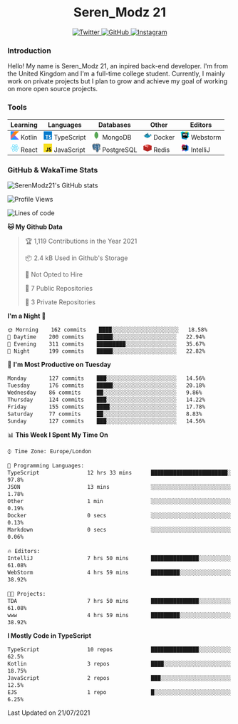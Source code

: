 <div align="center">
  <h1>Seren_Modz 21</h1>
  <a href="https://twitter.com/SerenModz21">
    <img alt="Twitter" src="https://img.shields.io/badge/twitter%20-%231DA1F2.svg?&style=for-the-badge&logo=Twitter&logoColor=white">
  </a>
  <a href="https://github.com/SerenModz21">
    <img alt="GitHub" src="https://img.shields.io/badge/github%20-%23121011.svg?&style=for-the-badge&logo=github&logoColor=white">
  </a>
  <a href="https://www.instagram.com/serenmodz21">
    <img alt="Instagram" src="https://img.shields.io/badge/instagram%20-%23E4405F.svg?&style=for-the-badge&logo=Instagram&logoColor=white">
  </a>
</div>

### Introduction

Hello! My name is Seren_Modz 21, an inpired back-end developer. I'm from the United Kingdom and I'm a full-time college student. Currently, I mainly work on private projects but I plan to grow and achieve my goal of working on more open source projects. 

### Tools

 **Learning**                                        | **Languages**                                               | **Databases**                                               | **Other**                                           | **Editors**                                                  
-----------------------------------------------------|-------------------------------------------------------------|-------------------------------------------------------------|-----------------------------------------------------|--------------------------------------------------------------
 <img width="19px" src="./assets/kotlin.svg"> Kotlin | <img width="19px" src="./assets/typescript.svg"> TypeScript | <img width="19px" src="./assets/mongodb.svg"> MongoDB       | <img width="19px" src="./assets/docker.svg"> Docker | <img width="19px" src="./assets/webstorm.svg"> Webstorm      
 <img width="19px" src="./assets/react.svg"> React   | <img width="19px" src="./assets/javascript.svg"> JavaScript | <img width="19px" src="./assets/postgresql.svg"> PostgreSQL | <img width="19px" src="./assets/redis.svg"> Redis   | <img width="19px" src="./assets/intellij-idea.svg"> IntelliJ 

### GitHub & WakaTime Stats

![SerenModz21's GitHub stats](https://github-readme-stats.vercel.app/api?username=SerenModz21&show_icons=true&theme=dark)

<!--START_SECTION:waka-->
![Profile Views](http://img.shields.io/badge/Profile%20Views-0-blue)

![Lines of code](https://img.shields.io/badge/From%20Hello%20World%20I%27ve%20Written-22455%20lines%20of%20code-blue)

**🐱 My Github Data** 

> 🏆 1,119 Contributions in the Year 2021
 > 
> 📦 2.4 kB Used in Github's Storage 
 > 
> 🚫 Not Opted to Hire
 > 
> 📜 7 Public Repositories 
 > 
> 🔑 3 Private Repositories  
 > 
**I'm a Night 🦉** 

```text
🌞 Morning    162 commits    ████░░░░░░░░░░░░░░░░░░░░░   18.58% 
🌆 Daytime    200 commits    █████░░░░░░░░░░░░░░░░░░░░   22.94% 
🌃 Evening    311 commits    █████████░░░░░░░░░░░░░░░░   35.67% 
🌙 Night      199 commits    █████░░░░░░░░░░░░░░░░░░░░   22.82%

```
📅 **I'm Most Productive on Tuesday** 

```text
Monday       127 commits    ███░░░░░░░░░░░░░░░░░░░░░░   14.56% 
Tuesday      176 commits    █████░░░░░░░░░░░░░░░░░░░░   20.18% 
Wednesday    86 commits     ██░░░░░░░░░░░░░░░░░░░░░░░   9.86% 
Thursday     124 commits    ███░░░░░░░░░░░░░░░░░░░░░░   14.22% 
Friday       155 commits    ████░░░░░░░░░░░░░░░░░░░░░   17.78% 
Saturday     77 commits     ██░░░░░░░░░░░░░░░░░░░░░░░   8.83% 
Sunday       127 commits    ███░░░░░░░░░░░░░░░░░░░░░░   14.56%

```


📊 **This Week I Spent My Time On** 

```text
⌚︎ Time Zone: Europe/London

💬 Programming Languages: 
TypeScript               12 hrs 33 mins      ████████████████████████░   97.8% 
JSON                     13 mins             ░░░░░░░░░░░░░░░░░░░░░░░░░   1.78% 
Other                    1 min               ░░░░░░░░░░░░░░░░░░░░░░░░░   0.19% 
Docker                   0 secs              ░░░░░░░░░░░░░░░░░░░░░░░░░   0.13% 
Markdown                 0 secs              ░░░░░░░░░░░░░░░░░░░░░░░░░   0.06%

🔥 Editors: 
IntelliJ                 7 hrs 50 mins       ███████████████░░░░░░░░░░   61.08% 
WebStorm                 4 hrs 59 mins       █████████░░░░░░░░░░░░░░░░   38.92%

🐱‍💻 Projects: 
TDA                      7 hrs 50 mins       ███████████████░░░░░░░░░░   61.08% 
www                      4 hrs 59 mins       █████████░░░░░░░░░░░░░░░░   38.92%

```

**I Mostly Code in TypeScript** 

```text
TypeScript               10 repos            ███████████████░░░░░░░░░░   62.5% 
Kotlin                   3 repos             ████░░░░░░░░░░░░░░░░░░░░░   18.75% 
JavaScript               2 repos             ███░░░░░░░░░░░░░░░░░░░░░░   12.5% 
EJS                      1 repo              █░░░░░░░░░░░░░░░░░░░░░░░░   6.25%

```



 Last Updated on 21/07/2021
<!--END_SECTION:waka-->
